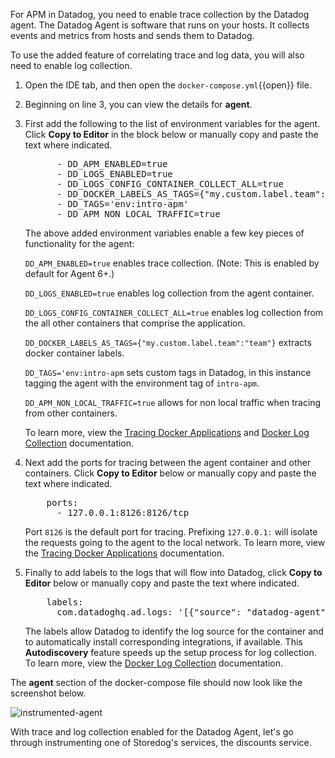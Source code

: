 For APM in Datadog, you need to enable trace collection by the Datadog agent. The Datadog Agent is software that runs on your hosts. It collects events and metrics from hosts and sends them to Datadog.

To use the added feature of correlating trace and log data, you will also need to enable log collection. 

1. Open the IDE tab, and then open the `docker-compose.yml`{{open}} file.

2. Beginning on line 3, you can view the details for **agent**. 

3. First add the following to the list of environment variables for the agent. Click **Copy to Editor** in the block below or manually copy and paste the text where indicated. 

    <pre class="file" data-filename="docker-compose.yml" data-target="insert" data-marker="# add agent env variables">
         - DD_APM_ENABLED=true
         - DD_LOGS_ENABLED=true
         - DD_LOGS_CONFIG_CONTAINER_COLLECT_ALL=true
         - DD_DOCKER_LABELS_AS_TAGS={"my.custom.label.team":"team"}
         - DD_TAGS='env:intro-apm'
         - DD_APM_NON_LOCAL_TRAFFIC=true</pre> 

    The above added environment variables enable a few key pieces of functionality for the agent:

    `DD_APM_ENABLED=true` enables trace collection. (Note: This is enabled by default for Agent 6+.) 

    `DD_LOGS_ENABLED=true` enables log collection from the agent container. 
    
    `DD_LOGS_CONFIG_CONTAINER_COLLECT_ALL=true` enables log collection from the all other containers that comprise the application.

    `DD_DOCKER_LABELS_AS_TAGS={"my.custom.label.team":"team"}` extracts docker container labels.

    `DD_TAGS='env:intro-apm` sets custom tags in Datadog, in this instance tagging the agent with the environment tag of `intro-apm`.

    `DD_APM_NON_LOCAL_TRAFFIC=true` allows for non local traffic when tracing from other containers.
    
    To learn more, view the <a href="https://docs.datadoghq.com/agent/docker/?tab=standard#optional-collection-agents" target="_blank">Tracing Docker Applications</a> and <a href="https://docs.datadoghq.com/agent/docker/log/?tab=dockercompose#one-step-install-to-collect-all-the-container-logs" target="_blank">Docker Log Collection</a> documentation.

4. Next add the ports for tracing between the agent container and other containers. Click **Copy to Editor** below or manually copy and paste the text where indicated.

    <pre class="file" data-filename="docker-compose.yml" data-target="insert" data-marker="# add agent trace port">
       ports:
         - 127.0.0.1:8126:8126/tcp</pre> 
    
    Port `8126` is the default port for tracing. Prefixing `127.0.0.1:` will isolate the requests going to the agent to the local network. To learn more, view the <a href="https://docs.datadoghq.com/agent/docker/apm/?tab=java#tracing-from-the-host" target="_blank">Tracing Docker Applications</a> documentation. 

5. Finally to add labels to the logs that will flow into Datadog, click **Copy to Editor** below or manually copy and paste the text where indicated.

    <pre class="file" data-filename="docker-compose.yml" data-target="insert" data-marker="# add agent log labels">
       labels:
         com.datadoghq.ad.logs: '[{"source": "datadog-agent", "service": "agent"}]'</pre>
    
    The labels allow Datadog to identify the log source for the container and to automatically install corresponding integrations, if available. This **Autodiscovery** feature speeds up the setup process for log collection. To learn more, view the <a href="https://docs.datadoghq.com/agent/docker/log/?tab=dockercompose#activate-log-integrations" target="_blank">Docker Log Collection</a> documentation. 

The **agent** section of the docker-compose file should now look like the screenshot below. <p> ![instrumented-agent](instrumentapp2/assets/instrumented-agent.png)

With trace and log collection enabled for the Datadog Agent, let's go through instrumenting one of Storedog's services, the discounts service.
